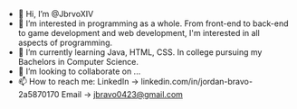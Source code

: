 - 👋 Hi, I’m @JbrvoXIV
- 👀 I’m interested in programming as a whole. From front-end to back-end to game development and web development, I'm interested in all aspects of programming.
- 🌱 I’m currently learning Java, HTML, CSS. In college pursuing my Bachelors in Computer Science.
- 💞️ I’m looking to collaborate on ...
- 📫 How to reach me: LinkedIn -> linkedin.com/in/jordan-bravo-2a5870170
                       Email -> jbravo0423@gmail.com

<!---
JbrvoXIV/JbrvoXIV is a ✨ special ✨ repository because its `README.md` (this file) appears on your GitHub profile.
You can click the Preview link to take a look at your changes.
--->
